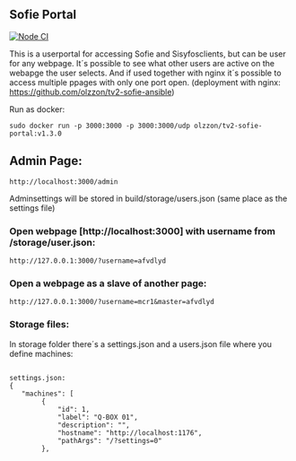 ## Sofie Portal 

[![Node CI](https://github.com/tv2/sofie-portal/actions/workflows/deploy-image.yaml/badge.svg)](https://github.com/tv2/sofie-portal/actions/workflows/deploy-image.yaml)

This is a userportal for accessing Sofie and Sisyfosclients, but can be user for any webpage.
It´s possible to see what other users are active on the webapge the user selects. And if used together with nginx it´s possible to access multiple ppages with only one port open. 
(deployment with nginx: https://github.com/olzzon/tv2-sofie-ansible)


Run as docker:
```
sudo docker run -p 3000:3000 -p 3000:3000/udp olzzon/tv2-sofie-portal:v1.3.0
```

## Admin Page:

```
http://localhost:3000/admin
```
Adminsettings will be stored in build/storage/users.json (same place as the settings file)
 
### Open webpage [http://localhost:3000] with username from /storage/user.json:
```
http://127.0.0.1:3000/?username=afvdlyd
```

### Open a webpage as a slave of another page:
```
http://127.0.0.1:3000/?username=mcr1&master=afvdlyd
```


### Storage files:

In storage folder there´s a settings.json and a users.json file where you define machines:
```

settings.json:
{
   "machines": [
        {
            "id": 1,
            "label": "Q-BOX 01",
            "description": "",
            "hostname": "http://localhost:1176",
            "pathArgs": "/?settings=0"
        },
```
